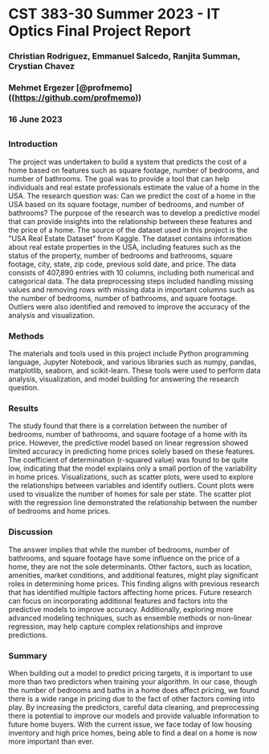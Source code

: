 # CST 383-30 Summer 2023 - IT Optics Final Project Report
### Christian Rodriguez, Emmanuel Salcedo, Ranjita Summan, Crystian Chavez
### Mehmet Ergezer [@profmemo] ((https://github.com/profmemo))
### 16 June 2023
## 
### Introduction 
The project was undertaken to build a system that predicts the cost of a home based on features such as square footage, number of bedrooms, and number of bathrooms. The goal was to provide a tool that can help individuals and real estate professionals estimate the value of a home in the USA. The research question was: Can we predict the cost of a home in the USA based on its square footage, number of bedrooms, and number of bathrooms? The purpose of the research was to develop a predictive model that can provide insights into the relationship between these features and the price of a home. The source of the dataset used in this project is the "USA Real Estate Dataset" from Kaggle. The dataset contains information about real estate properties in the USA, including features such as the status of the property, number of bedrooms and bathrooms, square footage, city, state, zip code, previous sold date, and price. The data consists of 407,890 entries with 10 columns, including both numerical and categorical data. The data preprocessing steps included handling missing values and removing rows with missing data in important columns such as the number of bedrooms, number of bathrooms, and square footage. Outliers were also identified and removed to improve the accuracy of the analysis and visualization.

### Methods 
The materials and tools used in this project include Python programming language, Jupyter Notebook, and various libraries such as numpy, pandas, matplotlib, seaborn, and scikit-learn. These tools were used to perform data analysis, visualization, and model building for answering the research question.

### Results
The study found that there is a correlation between the number of bedrooms, number of bathrooms, and square footage of a home with its price. However, the predictive model based on linear regression showed limited accuracy in predicting home prices solely based on these features. The coefficient of determination (r-squared value) was found to be quite low, indicating that the model explains only a small portion of the variability in home prices. Visualizations, such as scatter plots, were used to explore the relationships between variables and identify outliers. Count plots were used to visualize the number of homes for sale per state. The scatter plot with the regression line demonstrated the relationship between the number of bedrooms and home prices.

### Discussion
The answer implies that while the number of bedrooms, number of bathrooms, and square footage have some influence on the price of a home, they are not the sole determinants. Other factors, such as location, amenities, market conditions, and additional features, might play significant roles in determining home prices. This finding aligns with previous research that has identified multiple factors affecting home prices. Future research can focus on incorporating additional features and factors into the predictive models to improve accuracy. Additionally, exploring more advanced modeling techniques, such as ensemble methods or non-linear regression, may help capture complex relationships and improve predictions.

### Summary
When building out a model to predict pricing targets, it is important to use more than two predictors when training your algorithm. In our case, though the number of bedrooms and baths in a home does affect pricing, we found there is a wide range in pricing due to the fact of other factors coming into play. By increasing the predictors, careful data cleaning, and preprocessing there is potential to improve our models and provide valuable information to future home buyers. With the current issue, we face today of low housing inventory and high price homes, being able to find a deal on a home is now more important than ever.
